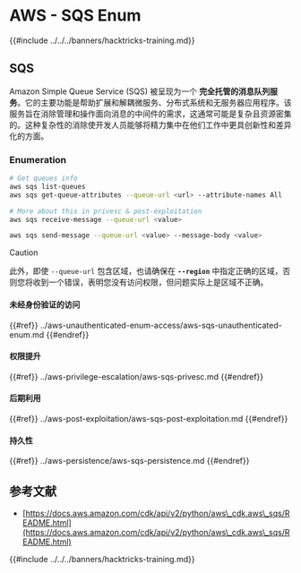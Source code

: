 # AWS - SQS Enum

{{#include ../../../banners/hacktricks-training.md}}

## SQS

Amazon Simple Queue Service (SQS) 被呈现为一个 **完全托管的消息队列服务**。它的主要功能是帮助扩展和解耦微服务、分布式系统和无服务器应用程序。该服务旨在消除管理和操作面向消息的中间件的需求，这通常可能是复杂且资源密集的。这种复杂性的消除使开发人员能够将精力集中在他们工作中更具创新性和差异化的方面。

### Enumeration
```bash
# Get queues info
aws sqs list-queues
aws sqs get-queue-attributes --queue-url <url> --attribute-names All

# More about this in privesc & post-exploitation
aws sqs receive-message --queue-url <value>

aws sqs send-message --queue-url <value> --message-body <value>
```
> [!CAUTION]
> 此外，即使 `--queue-url` 包含区域，也请确保在 **`--region`** 中指定正确的区域，否则您将收到一个错误，表明您没有访问权限，但问题实际上是区域不正确。

#### 未经身份验证的访问

{{#ref}}
../aws-unauthenticated-enum-access/aws-sqs-unauthenticated-enum.md
{{#endref}}

#### 权限提升

{{#ref}}
../aws-privilege-escalation/aws-sqs-privesc.md
{{#endref}}

#### 后期利用

{{#ref}}
../aws-post-exploitation/aws-sqs-post-exploitation.md
{{#endref}}

#### 持久性

{{#ref}}
../aws-persistence/aws-sqs-persistence.md
{{#endref}}

## 参考文献

- [https://docs.aws.amazon.com/cdk/api/v2/python/aws\_cdk.aws\_sqs/README.html](https://docs.aws.amazon.com/cdk/api/v2/python/aws\_cdk.aws\_sqs/README.html)

{{#include ../../../banners/hacktricks-training.md}}
